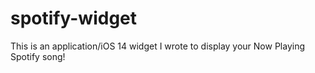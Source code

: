 # spotify-widget
This is an application/iOS 14 widget I wrote to display your Now Playing Spotify song! 
